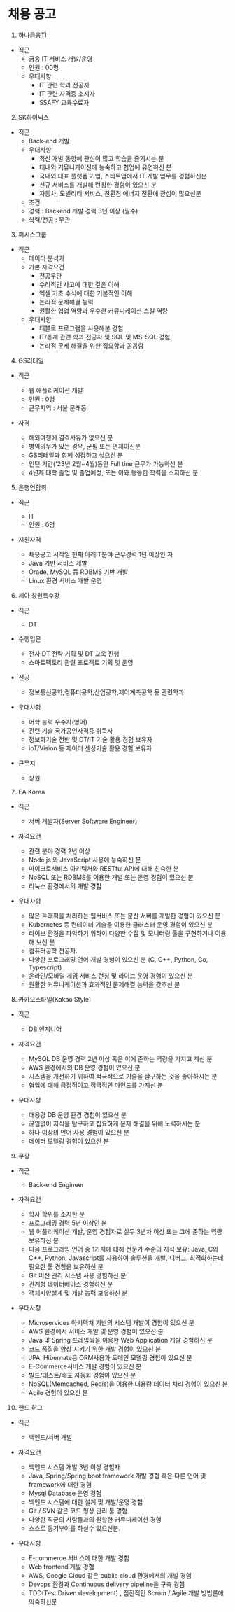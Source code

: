 # 채용 공고

1. 하나금융TI

  - 직군
    - 금융 IT 서비스 개발/운영
    - 인원 : 00명
    - 우대사항
      - IT 관련 학과 전공자
      - IT 관련 자격증 소지자
      - SSAFY 교육수료자


2. SK하이닉스

  - 직군
    - Back-end 개발
    - 우대사항
      - 최신 개발 동향에 관심이 많고 학습을 즐기시는 분
      - 대내외 커뮤니케이션에 능숙하고 협업에 유연하신 분
      - 국내외 대표 플랫폼 기업, 스타트업에서 IT 개발 업무를 경험하신분
      - 신규 서비스를 개발해 런칭한 경험이 있으신 분
      - 자동차, 모빌리티 서비스, 친환경 에너지 전환에 관심이 많으신분
     - 조건
      - 경력 : Backend 개발 경력 3년 이상 (필수)
      - 학력/전공 : 무관

3. 퍼시스그룹

  - 직군
    - 데이터 분석가
    - 가본 자격요건
      - 전공무관
      - 수리적인 사고에 대한 깊은 이해
      - 엑셀 기초 수식에 대한 기본적인 이해
      - 논리적 문제해결 능력
      - 원활한 협업 역량과 우수한 커뮤니케이션 스킬 역량
    - 우대사항
      - 태블로 프로그램을 사용해본 경험
      - IT/통계 관련 학과 전공자 및 SQL 및 MS-SQL 경험
      - 논리적 문제 해결을 위한 집요함과 꼼꼼함

4. GS리테일

  - 직군
    - 웹 애플리케이션 개발
    - 인원 : 0명
    - 근무지역 : 서울 문래동
  
  - 자격
    - 해외여행에 결격사유가 없으신 분
    - 병역의무가 있는 경우, 군필 또는 면제이신분
    - GS리테일과 함께 성장하고 싶으신 분
    - 인턴 기간('23년 2월~4월)동안 Full tine 근무가 가능하신 분
    - 4년제 대학 졸업 및 졸업예정, 또는 이와 동등한 학력을 소지하신 분
  
5. 은행연합회

  - 직군
    - IT
    - 인원 : 0명
  
  - 지원자격
    - 채용공고 시작일 현재 아래IT분야 근무경력 1년 이상인 자
    - Java 기반 서비스 개발
    - Orade, MySQL 등 RDBMS 기반 개발
    - Linux 환경 서비스 개발 운영

6. 세아 창원특수강

  - 직군
    - DT
  
  - 수행업문
    - 전사 DT 전략 기획 및 DT 교욱 진행
    - 스마트팩토리 관련 프로젝트 기획 및 운영
  
  - 전공
    - 정보통신공학,컴퓨터공학,산업공학,제어계측공학 등 관련학과
  
  - 우대사항
    - 어학 능력 우수자(영어)
    - 관련 기술 국가공인자격증 취득자
    - 정보화기술 전반 및 DT/IT 기술 활용 경험 보유자
    - ioT/Vision 등 제이터 센싱기술 활용 경험 보유자
  
  - 근무지
    - 창원

7. EA Korea

  - 직군
    - 서버 개발자(Server Software Engineer)
  
  - 자격요건
    - 관련 분야 경력 2년 이상
    - Node.js 와 JavaScript 사용에 능숙하신 분
    - 마이크로서비스 아키텍처와 RESTful API에 대해 친숙한 분
    - NoSQL 또는 RDBMS를 이용한 개발 또는 운영 경험이 있으신 분
    - 리눅스 환경에서의 개발 경험
  
  - 우대사항
    - 많은 트래픽을 처리하는 웹서비스 또는 분산 서버를 개발한 경험이 있으신 분
    - Kubernetes 등 컨테이너 기술을 이용한 클러스터 운영 경험이 있으신 분
    - 라이브 환경을 파악하기 위하여 다양한 수집 및 모니터링 툴을 구현하거나 이용해 보신 분
    - 컴퓨터공학 전공자.
    - 다양한 프로그래밍 언어 개발 경험이 있으신 분 (C, C++, Python, Go, Typescript)
    - 온라인/모바일 게임 서비스 런칭 및 라이브 운영 경험이 있으신 분
    - 원활한 커뮤니케이션과 효과적인 문제해결 능력을 갖추신 분

8. 카카오스타일(Kakao Style)

  - 직군
    - DB 엔지니어
  
  - 자격요건
    - MySQL DB 운영 경력 2년 이상 혹은 이에 준하는 역량을 가지고 계신 분
    - AWS 환경에서의 DB 운영 경험이 있으신 분
    - 시스템을 개선하기 위하여 적극적으로 기술을 탐구하는 것을 좋아하시는 분
    - 협업에 대해 긍정적이고 적극적인 마인드를 가지신 분
  
  - 우대사항
    - 대용량 DB 운영 환경 경험이 있으신 분
    - 끊임없이 지식을 탐구하고 집요하게 문제 해결을 위해 노력하시는 분
    - 하나 이상의 언어 사용 경험이 있으신 분
    - 데이터 모델링 경험이 있으신 분

9. 쿠팡

  - 직군
    - Back-end Engineer
  
  - 자격요건
    - 학사 학위를 소지한 분
    - 프로그래밍 경력 5년 이상인 분
    - 웹 어플리케이션 개발, 운영 경험자로 실무 3년차 이상 또는 그에 준하는 역량 보유하신 분
    - 다음 프로그래밍 언어 중 1가지에 대해 전문가 수준의 지식 보유: Java, C와 C++, Python, Javascript를 사용하여 솔루션을 개발, 디버그, 최적화하는데 필요한 툴 경험을 보유하신 분
    - Git 버전 관리 시스템 사용 경험하신 분
    - 관계형 데이터베이스 경험하신 분
    - 객체지향설계 및 개발 능력 보유하신 분

  - 우대사항
    - Microservices 아키텍처 기반의 시스템 개발이 경험이 있으신 분 
    - AWS 환경에서 서비스 개발 및 운영 경험이 있으신 분
    - Java 및 Spring 프레임웍을 이용한 Web Application 개발 경험하신 분
    - 코드 품질을 향상 시키기 위한 개발 경험이 있으신 분
    - JPA, Hibernate등 ORM사용과 도메인 모델링 경험이 있으신 분
    - E-Commerce서비스 개발 경험이 있으신 분
    - 빌드/테스트/배포 자동화 경험이 있으신 분
    - NoSQL(Memcached, Redis)을 이용한 대용량 데이터 처리 경험이 있으신 분
    - Agile 경험이 있으신 분

10. 핸드 허그

  - 직군
    - 백엔드/서버 개발
  
  - 자격요건
    - 백엔드 시스템 개발 3년 이상 경험자 
    - Java, Spring/Spring boot framework 개발 경험 혹은 다른 언어 및 framework에 대한 경험
    - Mysql Database 운영 경험
    - 백엔드 시스템에 대한 설계 및 개발/운영 경험
    - Git / SVN 같은 코드 형상 관리 툴 경험
    - 다양한 직군의 사람들과의 원할한 커뮤니케이션 경험 
    - 스스로 동기부여를 하실수 있으신분.
  
  - 우대사항
    - E-commerce 서비스에 대한 개발 경험
    - Web frontend 개발 경험 
    - AWS, Google Cloud 같은 public cloud 환경에서의 개발 경험
    - Devops 환경과 Continuous delivery pipeline을 구축 경험
    - TDD(Test Driven development) , 점진적인 Scrum / Agile 개발 방법론에 익숙하신분